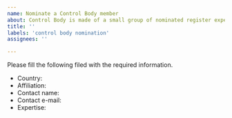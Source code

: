 ```yaml
---
name: Nominate a Control Body member
about: Control Body is made of a small group of nominated register experts. More info available [here](http://inspire.ec.europa.eu/id/document/tor/registry-control-body-and-submittingorganisations/1.0).
title: ''
labels: 'control body nomination'
assignees: ''

---
```


Please fill the following filed with the required information.

- Country:
- Affiliation:
- Contact name:
- Contact e-mail:
- Expertise:
